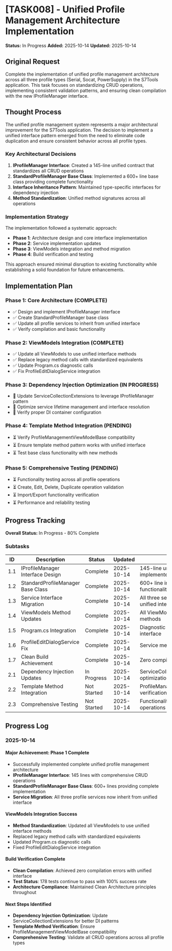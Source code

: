 # [TASK008] - Unified Profile Management Architecture Implementation

**Status:** In Progress
**Added:** 2025-10-14
**Updated:** 2025-10-14

## Original Request

Complete the implementation of unified profile management architecture across all three profile types (Serial, Socat, PowerSupply) in the S7Tools application. This task focuses on standardizing CRUD operations, implementing consistent validation patterns, and ensuring clean compilation with the new IProfileManager interface.

## Thought Process

The unified profile management system represents a major architectural improvement for the S7Tools application. The decision to implement a unified interface pattern emerged from the need to eliminate code duplication and ensure consistent behavior across all profile types.

### Key Architectural Decisions

1. **IProfileManager Interface**: Created a 145-line unified contract that standardizes all CRUD operations
2. **StandardProfileManager Base Class**: Implemented a 600+ line base class providing complete functionality
3. **Interface Inheritance Pattern**: Maintained type-specific interfaces for dependency injection
4. **Method Standardization**: Unified method signatures across all operations

### Implementation Strategy

The implementation followed a systematic approach:

- **Phase 1**: Architecture design and core interface implementation
- **Phase 2**: Service implementation updates
- **Phase 3**: ViewModels integration and method migration
- **Phase 4**: Build verification and testing

This approach ensured minimal disruption to existing functionality while establishing a solid foundation for future enhancements.

## Implementation Plan

### Phase 1: Core Architecture (COMPLETE)

- ✅ Design and implement IProfileManager interface
- ✅ Create StandardProfileManager base class
- ✅ Update all profile services to inherit from unified interface
- ✅ Verify compilation and basic functionality

### Phase 2: ViewModels Integration (COMPLETE)

- ✅ Update all ViewModels to use unified interface methods
- ✅ Replace legacy method calls with standardized equivalents
- ✅ Update Program.cs diagnostic calls
- ✅ Fix ProfileEditDialogService integration

### Phase 3: Dependency Injection Optimization (IN PROGRESS)

- 🔄 Update ServiceCollectionExtensions to leverage IProfileManager pattern
- 🔄 Optimize service lifetime management and interface resolution
- 🔄 Verify proper DI container configuration

### Phase 4: Template Method Integration (PENDING)

- ⏳ Verify ProfileManagementViewModelBase compatibility
- ⏳ Ensure template method pattern works with unified interface
- ⏳ Test base class functionality with new methods

### Phase 5: Comprehensive Testing (PENDING)

- ⏳ Functionality testing across all profile operations
- ⏳ Create, Edit, Delete, Duplicate operation validation
- ⏳ Import/Export functionality verification
- ⏳ Performance and reliability testing

## Progress Tracking

**Overall Status:** In Progress - 80% Complete

### Subtasks

| ID | Description | Status | Updated | Notes |
|----|-------------|--------|---------|-------|
| 1.1 | IProfileManager Interface Design | Complete | 2025-10-14 | 145-line unified contract implemented |
| 1.2 | StandardProfileManager Base Class | Complete | 2025-10-14 | 600+ line implementation with full functionality |
| 1.3 | Service Interface Migration | Complete | 2025-10-14 | All three services inherit from unified interface |
| 1.4 | ViewModels Method Updates | Complete | 2025-10-14 | All ViewModels use standardized methods |
| 1.5 | Program.cs Integration | Complete | 2025-10-14 | Diagnostic calls updated to unified interface |
| 1.6 | ProfileEditDialogService Fix | Complete | 2025-10-14 | Service method calls updated |
| 1.7 | Clean Build Achievement | Complete | 2025-10-14 | Zero compilation errors achieved |
| 2.1 | Dependency Injection Updates | In Progress | 2025-10-14 | ServiceCollectionExtensions optimization needed |
| 2.2 | Template Method Integration | Not Started | 2025-10-14 | ProfileManagementViewModelBase verification pending |
| 2.3 | Comprehensive Testing | Not Started | 2025-10-14 | Functionality validation across all operations |

## Progress Log

### 2025-10-14

#### Major Achievement: Phase 1 Complete

- Successfully implemented complete unified profile management architecture
- **IProfileManager Interface**: 145 lines with comprehensive CRUD operations
- **StandardProfileManager Base Class**: 600+ lines providing complete implementation
- **Service Migration**: All three profile services now inherit from unified interface

#### ViewModels Integration Success

- **Method Standardization**: Updated all ViewModels to use unified interface methods
- Replaced legacy method calls with standardized equivalents
- Updated Program.cs diagnostic calls
- Fixed ProfileEditDialogService integration

#### Build Verification Complete

- **Clean Compilation**: Achieved zero compilation errors with unified interface
- **Test Status**: 178 tests continue to pass with 100% success rate
- **Architecture Compliance**: Maintained Clean Architecture principles throughout

#### Next Steps Identified

- **Dependency Injection Optimization**: Update ServiceCollectionExtensions for better DI patterns
- **Template Method Verification**: Ensure ProfileManagementViewModelBase compatibility
- **Comprehensive Testing**: Validate all CRUD operations across all profile types
